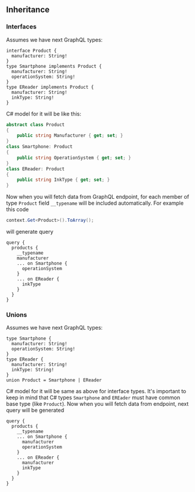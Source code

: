 ## Inheritance
### Interfaces
Assumes we have next GraphQL types:
```gql
interface Product {
  manufacturer: String!
}
type Smartphone implements Product {
  manufacturer: String!
  operationSystem: String!
}
type EReader implements Product {
  manufacturer: String!
  inkType: String!
}
```
C# model for it will be like this:
```csharp
abstract class Product
{
    public string Manufacturer { get; set; }
}
class Smartphone: Product
{
    public string OperationSystem { get; set; }
}
class EReader: Product
{
    public string InkType { get; set; }
}
```
Now when you will fetch data from GraphQL endpoint, for each member of type `Product` field `__typename` will be included automatically. For example this code
```csharp
context.Get<Product>().ToArray();
```
will generate query
```gql
query {
  products {
    __typename
    manufacturer
    ... on Smartphone {
      operationSystem
    }
    ... on EReader {
      inkType
    }
  }
}
```
### Unions
Assumes we have next GraphQL types:
```gql
type Smartphone {
  manufacturer: String!
  operationSystem: String!
}
type EReader {
  manufacturer: String!
  inkType: String!
}
union Product = Smartphone | EReader
```
C# model for it will be same as above for interface types. It's important to keep in mind that C# types `Smartphone` and `EREader` must have common base type (like `Product`).
Now when you will fetch data from endpoint, next query will be generated
```gql
query {
  products {
    __typename
    ... on Smartphone {      
      manufacturer
      operationSystem
    }
    ... on EReader {
      manufacturer
      inkType
    }
  }
}
```
